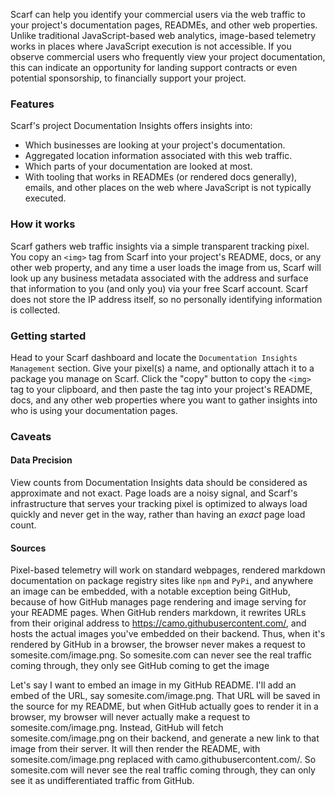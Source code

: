 
Scarf can help you identify your commercial users via the web traffic to your project's documentation pages, READMEs, and other web properties. Unlike traditional JavaScript-based web analytics, image-based telemetry works in places where JavaScript execution is not accessible. If you observe commercial users who frequently view your project documentation, this can indicate an opportunity for landing support contracts or even potential sponsorship, to financially support your project.

### Features

Scarf's project Documentation Insights offers insights into:

  * Which businesses are looking at your project's documentation. 
  * Aggregated location information associated with this web traffic.
  * Which parts of your documentation are looked at most.
  * With tooling that works in READMEs (or rendered docs generally), emails, and other places on the web where JavaScript is not typically executed.

### How it works

Scarf gathers web traffic insights via a simple transparent tracking pixel. You copy an `<img>` tag from Scarf into your project's README, docs, or any other web property, and any time a user loads the image from us, Scarf will look up any business metadata associated with the address and surface that information to you (and only you) via your free Scarf account. Scarf does not store the IP address itself, so no personally identifying information is collected. 

### Getting started

Head to your Scarf dashboard and locate the `Documentation Insights Management` section. Give your pixel(s) a name, and optionally attach it to a package you manage on Scarf. Click the "copy" button to copy the `<img>` tag to your clipboard, and then paste the tag into your project's README, docs, and any other web properties where you want to gather insights into who is using your documentation pages.

### Caveats

#### Data Precision

View counts from Documentation Insights data should be considered as approximate and not exact. Page loads are a noisy signal, and Scarf's infrastructure that serves your tracking pixel is optimized to always load quickly and never get in the way, rather than having an _exact_ page load count.

#### Sources

Pixel-based telemetry will work on standard webpages, rendered markdown documentation on package registry sites like `npm` and `PyPi`, and anywhere an image can be embedded, with a notable exception being GitHub, because of how GitHub manages page rendering and image serving for your README pages. When GitHub renders markdown, it rewrites URLs from their original address to https://camo.githubusercontent.com/<path>, and hosts the actual images you've embedded on their backend. Thus, when it's rendered by GitHub in a browser,  the browser never makes a request to somesite.com/image.png.  So somesite.com can never see the real traffic coming through, they only see GitHub coming to get the image
 
 Let's say I want to embed an image in my GitHub README. I'll add an embed of the URL, say somesite.com/image.png. That URL will be saved in the source for my README, but when GitHub actually goes to render it in a browser,  my browser will never actually make a request to somesite.com/image.png. Instead, GitHub will fetch somesite.com/image.png on their backend, and generate a new link to that image from their server. It will then render the README, with somesite.com/image.png replaced with camo.githubusercontent.com/<token>. So somesite.com will never see the real traffic coming through, they can only see it as undifferentiated traffic from GitHub.
 
 
